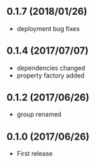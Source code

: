 0.1.7 (2018/01/26)
------------------
* deployment bug fixes


0.1.4 (2017/07/07)
------------------
* dependencies changed
* property factory added


0.1.2 (2017/06/26)
------------------
* group renamed


0.1.0 (2017/06/26)
------------------
* First release

